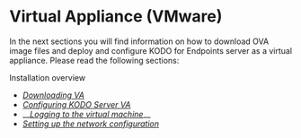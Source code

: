 # Virtual Appliance \(VMware\)

In the next sections you will find information on how to download OVA image files and deploy and configure KODO for Endpoints server as a virtual appliance. Please read the following sections:

Installation overview

* [_Downloading VA_](downloading-va.md)
* [_Configuring KODO Server VA_](configuring-kodo-server-va/)
* \_\_[_Logging to the virtual machine_](configuring-kodo-server-va/loggin-to-virtual-machine.md)\_\_
* [_Setting up the network configuration_](configuring-kodo-server-va/setting-up-network-configuration.md)


